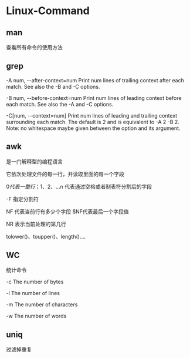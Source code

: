 # Linux-Command

## man

查看所有命令的使用方法

## grep

-A num, --after-context=num
             Print num lines of trailing context after each match.  See also the -B and -C options.

-B num, --before-context=num
             Print num lines of leading context before each match.  See also the -A and -C options.

-C[num, --context=num]
             Print num lines of leading and trailing context surrounding each match.  The default is 2 and is equivalent to -A 2 -B 2.  Note: no whitespace maybe given between the option and its argument.

## awk

是一门解释型的编程语言

它依次处理文件的每一行，并读取里面的每一个字段

$0 代表一整行；$1、$2、...$n 代表通过空格或者制表符分割后的字段

-F 指定分割符

NF 代表当前行有多少个字段 $NF代表最后一个字段值

NR 表示当前处理的第几行

tolower()、toupper()、length()....

## WC

统计命令

-c The number of bytes

-l The number of lines

-m The number of characters

-w The number of words

## uniq

过滤掉重复

